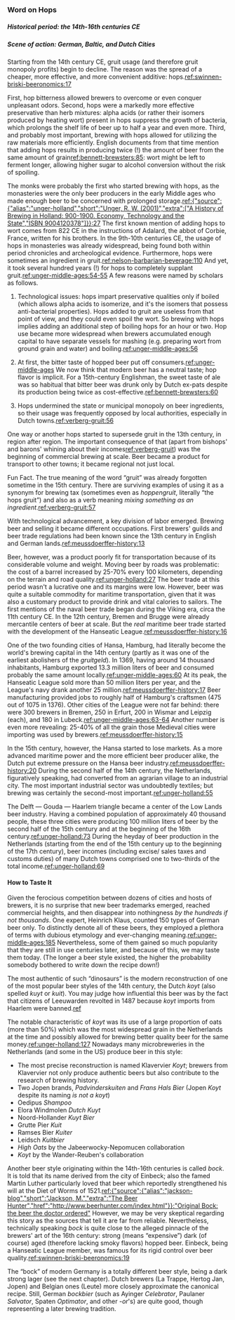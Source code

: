 ### Word on Hops

##### Historical period: the 14th-16th centuries CE

##### Scene of action: German, Baltic, and Dutch Cities

Starting from the 14th century CE, gruit usage (and therefore gruit monopoly profits) begin to decline. The reason was the spread of a cheaper, more effective, and more convenient additive: hops.[ref:swinnen-briski-beeronomics:17]()

First, hop bitterness allowed brewers to overcome or even conquer unpleasant odors. Second, hops were a markedly more effective preservative than herb mixtures: alpha acids (or rather their isomers produced by heating wort) present in hops suppress the growth of bacteria, which prolongs the shelf life of beer up to half a year and even more. Third, and probably most important, brewing with hops allowed for utilizing the raw materials more efficiently. English documents from that time mention that adding hops results in producing twice (!) the amount of beer from the same amount of grain[ref:bennett-brewsters:85](): wort might be left to ferment longer, allowing higher sugar to alcohol conversion without the risk of spoiling.

The monks were probably the first who started brewing with hops, as the monasteries were the only beer producers in the early Middle ages who made enough beer to be concerned with prolonged storage.[ref:{"source":{"alias":"unger-holland","short":"Unger, R. W. (2001)","extra":["A History of Brewing in Holland: 900-1900. Economy, Technology and the State","ISBN 9004120378"]}}:27]() The first known mention of adding hops to wort comes from 822 CE in the instructions of Adalard, the abbot of Corbie, France, written for his brothers. In the 9th-10th centuries CE, the usage of hops in monasteries was already widespread, being found both within period chronicles and archeological evidence. Furthermore, hops were sometimes an ingredient in gruit.[ref:nelson-barbarian-beverage:110]() And yet, it took several hundred years (!) for hops to completely supplant gruit.[ref:unger-middle-ages:54-55]() A few reasons were named by scholars as follows.

  1. Technological issues: hops impart preservative qualities only if boiled (which allows alpha acids to isomerize, and it's the isomers that possess anti-bacterial properties). Hops added to gruit are useless from that point of view, and they could even spoil the wort. So brewing with hops implies adding an additional step of boiling hops for an hour or two. Hop use became more widespread when brewers accumulated enough capital to have separate vessels for mashing (e.g. preparing wort from ground grain and water) and boiling.[ref:unger-middle-ages:56]()

  2. At first, the bitter taste of hopped beer put off consumers.[ref:unger-middle-ages]() We now think that modern beer has a neutral taste; hop flavor is implicit. For a 15th-century Englishman, the sweet taste of ale was so habitual that bitter beer was drunk only by Dutch ex-pats despite its production being twice as cost-effective.[ref:bennett-brewsters:60]()

  3. Hops undermined the state or municipal monopoly on beer ingredients, so their usage was frequently opposed by local authorities, especially in Dutch towns.[ref:verberg-gruit:56]()

One way or another hops started to supersede gruit in the 13th century, in region after region. The important consequence of that (apart from bishops' and barons' whining about their incomes[ref:verberg-gruit]()) was the beginning of commercial brewing at scale. Beer became a product for transport to other towns; it became regional not just local.

Fun Fact. The true meaning of the word “gruit” was already forgotten sometime in the 15th century. There are surviving examples of using it as a synonym for brewing tax (sometimes even as *hoppengruit*, literally “the hops gruit”) and also as a verb meaning *mixing something as an ingredient*.[ref:verberg-gruit:57]()

With technological advancement, a key division of labor emerged. Brewing beer and selling it became different occupations. First brewers' guilds and beer trade regulations had been known since the 13th century in English and German lands.[ref:meussdoerffer-history:13]()

Beer, however, was a product poorly fit for transportation because of its considerable volume and weight. Moving beer by roads was problematic: the cost of a barrel increased by 25-70% every 100 kilometers, depending on the terrain and road quality.[ref:unger-holland:27]() The beer trade at this period wasn't a lucrative one and its margins were low. However, beer was quite a suitable commodity for maritime transportation, given that it was also a customary product to provide drink and vital calories to sailors. The first mentions of the naval beer trade began during the Viking era, circa the 11th century CE. In the 12th century, Bremen and Brugge were already mercantile centers of beer at scale. But the *real* maritime beer trade started with the development of the Hanseatic League.[ref:meussdoerffer-history:16]()

One of the two founding cities of Hansa, Hamburg, had literally become the world's brewing capital in the 14th century (partly as it was one of the earliest abolishers of the *gruitgeld*). In 1369, having around 14 thousand inhabitants, Hamburg exported 13.3 million liters of beer and consumed probably the same amount locally.[ref:unger-middle-ages:60]() At its peak, the Hanseatic League sold more than 50 million liters per year, and the League's navy drank another 25 million.[ref:meussdoerffer-history:17]() Beer manufacturing provided jobs to roughly half of Hamburg's craftsmen (475 out of 1075 in 1376). Other cities of the League were not far behind: there were 300 brewers in Bremen, 250 in Erfurt, 200 in Wismar and Leipzig (each), and 180 in Lubeck.[ref:unger-middle-ages:63-64]() Another number is even more revealing: 25-40% of all the grain those Medieval cities were importing was used by brewers.[ref:meussdoerffer-history:15]()

In the 15th century, however, the Hansa started to lose markets. As a more advanced maritime power and the more efficient beer producer alike, the Dutch put extreme pressure on the Hansa beer industry.[ref:meussdoerffer-history:20]() During the second half of the 14th century, the Netherlands, figuratively speaking, had converted from an agrarian village to an industrial city. The most important industrial sector was undoubtedly textiles; but brewing was certainly the second-most important.[ref:unger-holland:55]()

The Delft — Gouda — Haarlem triangle became a center of the Low Lands beer industry. Having a combined population of approximately 40 thousand people, these three cities were producing 100 million liters of beer by the second half of the 15th century and at the beginning of the 16th century.[ref:unger-holland:73]() During the heyday of beer production in the Netherlands (starting from the end of the 15th century up to the beginning of the 17th century), beer incomes (including excise/ sales taxes and customs duties) of many Dutch towns comprised one to two-thirds of the total income.[ref:unger-holland:69]()

#### How to Taste It

Given the ferocious competition between dozens of cities and hosts of brewers, it is no surprise that new beer trademarks emerged, reached commercial heights, and then disappear into nothingness *by the hundreds if not thousands*. One expert, Heinrich Klaus, counted 150 types of German beer only. To distinctly denote all of these beers, they employed a plethora of terms with dubious etymology and ever-changing meaning.[ref:unger-middle-ages:185]() Nevertheless, some of them gained so much popularity that they are still in use centuries later, and because of this, we may taste them today. (The longer a beer style existed, the higher the probability somebody bothered to write down the recipe down!)

The most authentic of such “dinosaurs” is the modern reconstruction of one of the most popular beer styles of the 14th century, the Dutch *koyt* (also spelled *kuyt* or *kuit*). You may judge how influential this beer was by the fact that citizens of Leeuwarden revolted in 1487 because *koyt* imports from Haarlem were banned.[ref](https://history.stackexchange.com/questions/23532/what-exactly-happened-with-beer-and-leeuwarden-in-1487)

The notable characteristic of *koyt* was its use of a large proportion of oats (more than 50%) which was the most widespread grain in the Netherlands at the time and possibly allowed for brewing better quality beer for the same money.[ref:unger-holland:127]() Nowadays many microbreweries in the Netherlands (and some in the US) produce beer in this style:

  * The most precise reconstruction is named Klavervier *Koyt*; brewers from Klavervier not only produce authentic beers but also contribute to the research of brewing history.
  * Two Jopen brands, *Padvinderskuiten* and *Frans Hals Bier* (Jopen *Koyt* despite its naming *is not a koyt*)
  * Oedipus *Shampoo*
  * Elora Windmolen *Dutch Kuyt*
  * Noord-Hollander *Kuyt Bier*
  * Grutte Pier *Kuit*
  * Ramses Bier *Kuiter*
  * Leidsch *Kuitbier*
  * *High Oats* by the Jabeerwocky-Nepomucen collaboration
  * *Koyt* by the Wander-Reuben's collaboration

Another beer style originating within the 14th-16th centuries is called *bock*. It is told that its name derived from the city of Einbeck; also the famed Martin Luther particularly loved that beer which reportedly strengthened his will at the Diet of Worms of 1521.[ref:{"source":{"alias":"jackson-blog","short":"Jackson, M.","extra":"The Beer Hunter","href":"http://www.beerhunter.com/index.html"}}:"Original Bock: the beer the doctor ordered"](http://www.beerhunter.com/documents/19133-000034.html) However, we may be very skeptical regarding this story as the sources that tell it are far from reliable. Nevertheless, technically speaking *bock* is quite close to the alleged pinnacle of the brewers' art of the 16th century: strong (means “expensive”) dark (of course) aged (therefore lacking smoky flavors) hopped beer. Einbeck, being a Hanseatic League member, was famous for its rigid control over beer quality.[ref:swinnen-briski-beeronomics:19]()

The “bock” of modern Germany is a totally different beer style, being a dark strong lager (see the next chapter). Dutch brewers (La Trappe, Hertog Jan, Jopen) and Belgian ones (Leute) more closely approximate the canonical recipe. Still, German *bockbier* (such as Ayinger *Celebrator*, Paulaner *Salvator*, Spaten *Optimator*, and other *-or*'s) are quite good, though representing a later brewing tradition.
